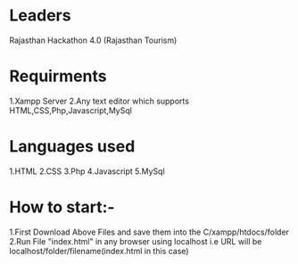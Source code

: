 # Leaders
Rajasthan Hackathon 4.0 (Rajasthan Tourism)
# Requirments
1.Xampp Server
2.Any text editor which supports HTML,CSS,Php,Javascript,MySql
# Languages used
1.HTML
2.CSS
3.Php
4.Javascript
5.MySql
# How to start:-
1.First Download Above Files and save them into the C/xampp/htdocs/folder
2.Run File "index.html"  in any browser using localhost i.e URL will be localhost/folder/filename(index.html in this case)
